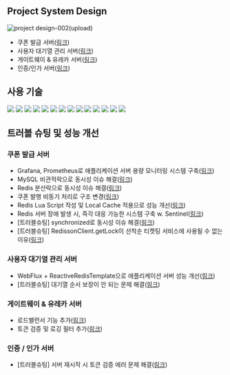 ## Project System Design
![project design-002(upload)](https://github.com/user-attachments/assets/4e325496-c330-4164-a7ff-cd68d1797212)

- 쿠폰 발급 서버([링크]())
- 사용자 대기열 관리 서버([링크]())
- 게이트웨이 & 유레카 서버([링크]())
- 인증/인가 서버([링크]())

## 사용 기술
<img src="https://img.shields.io/badge/java-007396?style=flat-square&logo=java&logoColor=white">
<img src="https://img.shields.io/badge/SpringBoot-6DB33F?style=flat-square&logo=Spring&logoColor=white">
<img src="https://img.shields.io/badge/MySQL-4479A1?style=flat-square&logo=MySQL&logoColor=white">
<img src="https://img.shields.io/badge/Docker-2496ED?style=flat-square&logo=Docker&logoColor=white">
<img src="https://img.shields.io/badge/Redis-red?style=flat-square">
<img src="https://img.shields.io/badge/Grafana-red?style=flat-square">
<img src="https://img.shields.io/badge/Prometheus-orange?style=flat-square">
<img src="https://img.shields.io/badge/Locust-yellow?style=flat-square">
<img src="https://img.shields.io/badge/Spring Data JPA-6DB33F?style=flat-square">
<img src="https://img.shields.io/badge/Spring WebFlux-6DB33F?style=flat-square">
<img src="https://img.shields.io/badge/Spring Cloud Gateway-6DB33F?style=flat-square">
<img src="https://img.shields.io/badge/Spring Cloud Netflix-6DB33F?style=flat-square">
<img src="https://img.shields.io/badge/Spring Authorization Server-6DB33F?style=flat-square">
<img src="https://img.shields.io/badge/Spring Security-6DB33F?style=flat-square">

## 트러블 슈팅 및 성능 개선
### 쿠폰 발급 서버
- Grafana, Prometheus로 애플리케이션 서버 용량 모니터링 시스템 구축([링크](https://velog.io/@shinnybest/%EB%B6%80%ED%95%98-%ED%85%8C%EC%8A%A4%ED%8A%B8%EB%A1%9C-%EC%95%A0%ED%94%8C%EB%A6%AC%EC%BC%80%EC%9D%B4%EC%85%98-%EC%84%9C%EB%B2%84%EC%9D%98-%EC%9E%84%EA%B3%84%EC%B9%98%EB%A5%BC-%ED%99%95%EC%9D%B8%ED%95%98%EA%B3%A0-%EC%8B%B6%EC%96%B4%EC%9A%94))
- MySQL 비관적락으로 동시성 이슈 해결([링크](https://velog.io/@shinnybest/MySQL-InnoDB-Repeatable-Read-Row-Lock-PESSIMISTICWRITE))
- Redis 분산락으로 동시성 이슈 해결([링크](https://velog.io/@shinnybest/Redis-%EB%B6%84%EC%82%B0%EB%9D%BD%EC%9C%BC%EB%A1%9C-%EB%8F%99%EC%8B%9C%EC%84%B1-%EC%9D%B4%EC%8A%88%EB%A5%BC-%ED%95%B4%EA%B2%B0%ED%96%88%EC%A7%80%EB%A7%8C-%EC%97%AC%EC%A0%84%ED%9E%88-%EB%AC%B8%EC%A0%9C%EB%8A%94-%EB%82%A8%EC%95%84%EC%9E%88%EB%8B%A4))
- 쿠폰 발행 비동기 처리로 구조 변경([링크](https://velog.io/@shinnybest/%EC%BF%A0%ED%8F%B0-%EB%B0%9C%ED%96%89%EC%9D%80-%EB%B9%84%EB%8F%99%EA%B8%B0-%EC%B2%98%EB%A6%AC%EB%90%98%EB%8F%84%EB%A1%9D-%EC%8B%9C%EC%8A%A4%ED%85%9C-%EC%84%A4%EA%B3%84%EB%A5%BC-%EC%83%88%EB%A1%9C-%ED%95%B4%EB%B3%B4%EA%B8%B0))
- Redis Lua Script 작성 및 Local Cache 적용으로 성능 개선([링크](https://velog.io/@shinnybest/Lua-Script-in-Redis-Local-Cache-%EA%B4%80%EB%A6%AC%EB%A5%BC-%ED%86%B5%ED%95%9C-%EC%84%B1%EB%8A%A5-%EA%B0%9C%EC%84%A0))
- Redis 서버 장애 발생 시, 즉각 대응 가능한 시스템 구축 w. Sentinel([링크](https://velog.io/@shinnybest/Redis-Primary-Replica%EC%99%80-Sentinel%EB%A1%9C-%EC%9E%A5%EC%95%A0%EC%97%90%EB%8F%84-%EB%8C%80%EC%9D%91%EA%B0%80%EB%8A%A5%ED%95%9C-%EC%8B%9C%EC%8A%A4%ED%85%9C-%EA%B5%AC%EC%B6%95%ED%95%98%EA%B8%B0))
- [트러블슈팅] synchronized로 동시성 이슈 해결([링크](https://velog.io/@shinnybest/Troubleshooting-%EC%BF%A0%ED%8F%B0-%EB%B0%9C%EA%B8%89-%EB%82%B4%EC%97%AD%EC%9D%B4-%EC%98%88%EC%83%81%EB%B3%B4%EB%8B%A4-%EB%8D%94-%EB%A7%8E%EC%9D%B4-%EC%8C%93%EC%97%AC%EC%9E%88%EC%8A%B5%EB%8B%88%EB%8B%A4))
- [트러블슈팅] RedissonClient.getLock이 선착순 티켓팅 서비스에 사용될 수 없는 이유([링크](https://velog.io/@shinnybest/non-fair-locking-%EB%B9%84%EA%B3%B5%EC%A0%95-%EB%9D%BD))

### 사용자 대기열 관리 서버
- WebFlux + ReactiveRedisTemplate으로 애플리케이션 서버 성능 개선([링크](https://velog.io/@shinnybest/Spring-WebFlux%EB%A1%9C-%EC%95%A0%ED%94%8C%EB%A6%AC%EC%BC%80%EC%9D%B4%EC%85%98-%EC%84%9C%EB%B2%84%EC%9D%98-%EC%B2%98%EB%A6%AC-%EC%84%B1%EB%8A%A5%EC%9D%84-%EB%86%92%EC%9D%B4%EA%B8%B0))
- [트러블슈팅] 대기열 순서 보장이 안 되는 문제 해결([링크](https://velog.io/@shinnybest/Redis-sorted-set-timestamp-score))

### 게이트웨이 & 유레카 서버
- 로드밸런서 기능 추가([링크](https://velog.io/@shinnybest/Gateway-%EC%84%9C%EB%B2%84%EC%99%80-%EC%84%9C%EB%B9%84%EC%8A%A4-%EC%9D%B8%EC%8A%A4%ED%84%B4%EC%8A%A4-scale-out-%EC%8B%9C%EB%8F%84))
- 토큰 검증 및 로깅 필터 추가([링크](https://velog.io/@shinnybest/MSA-LB-w.-Eureka-Client-tmt0xb2x))

### 인증 / 인가 서버
- [트러블슈팅] 서버 재시작 시 토큰 검증 에러 문제 해결([링크](https://velog.io/@shinnybest/Auth-%EC%84%9C%EB%B2%84-%EC%9E%AC%EC%8B%9C%EC%9E%91-%EC%8B%9C-%ED%86%A0%ED%81%B0-%EA%B2%80%EC%A6%9D-%EC%8B%A4%ED%8C%A8-%ED%95%B4%EA%B2%B0-w.-Keytool))